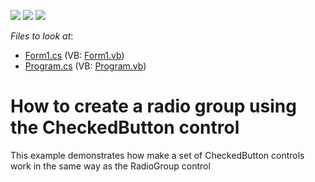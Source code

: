 <!-- default badges list -->
![](https://img.shields.io/endpoint?url=https://codecentral.devexpress.com/api/v1/VersionRange/128619874/13.1.4%2B)
[![](https://img.shields.io/badge/Open_in_DevExpress_Support_Center-FF7200?style=flat-square&logo=DevExpress&logoColor=white)](https://supportcenter.devexpress.com/ticket/details/E338)
[![](https://img.shields.io/badge/📖_How_to_use_DevExpress_Examples-e9f6fc?style=flat-square)](https://docs.devexpress.com/GeneralInformation/403183)
<!-- default badges end -->
<!-- default file list -->
*Files to look at*:

* [Form1.cs](./CS/WindowsApplication4/Form1.cs) (VB: [Form1.vb](./VB/WindowsApplication4/Form1.vb))
* [Program.cs](./CS/WindowsApplication4/Program.cs) (VB: [Program.vb](./VB/WindowsApplication4/Program.vb))
<!-- default file list end -->
# How to create a radio group using the CheckedButton control


<p>This example demonstrates how make a set of CheckedButton controls work in the same way as the RadioGroup control</p>

<br/>


